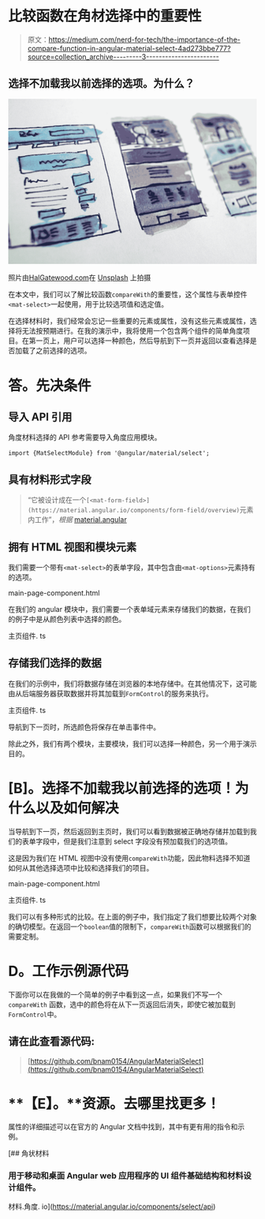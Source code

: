 # 比较函数在角材选择中的重要性

> 原文：<https://medium.com/nerd-for-tech/the-importance-of-the-compare-function-in-angular-material-select-4ad273bbe777?source=collection_archive---------3----------------------->

## 选择不加载我以前选择的选项。为什么？

![](img/f01eac96d4489376c7da2bb469a9882f.png)

照片由[HalGatewood.com](https://unsplash.com/@halacious?utm_source=medium&utm_medium=referral)在 [Unsplash](https://unsplash.com?utm_source=medium&utm_medium=referral) 上拍摄

在本文中，我们可以了解比较函数`compareWith`的重要性，这个属性与表单控件`<mat-select>`一起使用，用于比较选项值和选定值。

在选择材料时，我们经常会忘记一些重要的元素或属性，没有这些元素或属性，选择将无法按预期进行。在我的演示中，我将使用一个包含两个组件的简单角度项目。在第一页上，用户可以选择一种颜色，然后导航到下一页并返回以查看选择是否加载了之前选择的选项。

# 答。先决条件

## **导入** API 引用

角度材料选择的 API 参考需要导入角度应用模块。

```
import {MatSelectModule} from '@angular/material/select';
```

## 具有材料形式字段

> “它被设计成在一个`[<mat-form-field>](https://material.angular.io/components/form-field/overview)`元素内工作”，*根据* [material.angular](https://material.angular.io/components/select/api)

## 拥有 HTML 视图和模块元素

我们需要一个带有`<mat-select>`的表单字段，其中包含由`<mat-options>`元素持有的选项。

main-page-component.html

在我们的 angular 模块中，我们需要一个表单域元素来存储我们的数据，在我们的例子中是从颜色列表中选择的颜色。

主页组件. ts

## 存储我们选择的数据

在我们的示例中，我们将数据存储在浏览器的本地存储中。在其他情况下，这可能由从后端服务器获取数据并将其加载到`FormControl`的服务来执行。

主页组件. ts

导航到下一页时，所选颜色将保存在单击事件中。

除此之外，我们有两个模块，主要模块，我们可以选择一种颜色，另一个用于演示目的。

# [B]。选择不加载我以前选择的选项！为什么以及如何解决

当导航到下一页，然后返回到主页时，我们可以看到数据被正确地存储并加载到我们的表单字段中，但是我们注意到 select 字段没有预加载我们的选项值。

这是因为我们在 HTML 视图中没有使用`compareWith`功能，因此物料选择不知道如何从其他选择选项中比较和选择我们的项目。

main-page-component.html

主页组件. ts

我们可以有多种形式的比较。在上面的例子中，我们指定了我们想要比较两个对象的确切模型。在返回一个`boolean`值的限制下，`compareWith`函数可以根据我们的需要定制。

# D。工作示例源代码

下面你可以在我做的一个简单的例子中看到这一点，如果我们不写一个`compareWith` 函数，选中的颜色将在从下一页返回后消失，即使它被加载到`FormControl`中。

## 请在此查看源代码:

> [https://github.com/bnam0154/AngularMaterialSelect](https://github.com/bnam0154/AngularMaterialSelect)

# **【E】。**资源。**去哪里找更多！**

属性的详细描述可以在官方的 Angular 文档中找到，其中有更有用的指令和示例。

[](https://material.angular.io/components/select/api) [## 角状材料

### 用于移动和桌面 Angular web 应用程序的 UI 组件基础结构和材料设计组件。

材料.角度. io](https://material.angular.io/components/select/api)